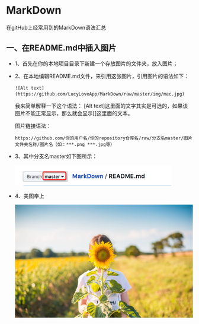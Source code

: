 # MarkDown
在gitHub上经常用到的MarkDown语法汇总

## 一、在README.md中插入图片

- 1、首先在你的本地项目目录下新建一个存放图片的文件夹，放入图片；
- 2、在本地编辑README.md文件，来引用这张图片，引用图片的语法如下：
  ```
  ![Alt text](https://github.com/LucyLoveApp/MarkDown/raw/master/img/mac.jpg)
  ```
   我来简单解释一下这个语法：
   [Alt text]这里面的文字其实是可选的，如果该图片不能正常显示，那么就会显示[]这里面的文本。

   图片链接语法：
   ```
   https://github.com/你的用户名/你的repository仓库名/raw/分支名master/图片文件夹名称/图片名（如：***.png ***.jpg等）
   ```
   
- 3、其中分支名master如下图所示：

   ![](https://github.com/LucyLoveApp/MarkDown/raw/master/img/method.png)
 
- 4、美图奉上

   ![](https://github.com/LucyLoveApp/MarkDown/raw/master/img/icon.jpeg)

 
